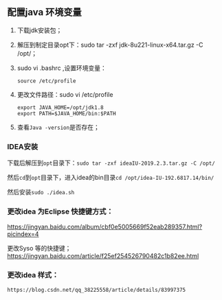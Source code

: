 ## 配置java 环境变量

1. 下载jdk安装包；

2. 解压到制定目录opt下：sudo tar -zxf jdk-8u221-linux-x64.tar.gz -C /opt/；

3. sudo vi .bashrc ,设置环境变量：

   ```
   source /etc/profile
   ```

4. 更改文件路径：sudo vi /etc/profile

   ````
   export JAVA_HOME=/opt/jdk1.8
   export PATH=$JAVA_HOME/bin:$PATH
   ````

5. 查看`Java -version`是否存在；

### IDEA安装

下载后解压到`opt`目录下：`sudo tar -zxf ideaIU-2019.2.3.tar.gz -C /opt/`

然后`cd`到`opt`目录下，进入idea的bin目录`cd /opt/idea-IU-192.6817.14/bin/`

然后安装`sudo ./idea.sh `



### 更改idea 为Eclipse 快捷键方式：

https://jingyan.baidu.com/album/cbf0e5005669f52eab289357.html?picindex=4

更改Syso 等的快捷键；https://jingyan.baidu.com/article/f25ef254526790482c1b82ee.html

### 更改idea 样式：

```
https://blog.csdn.net/qq_38225558/article/details/83997375
```